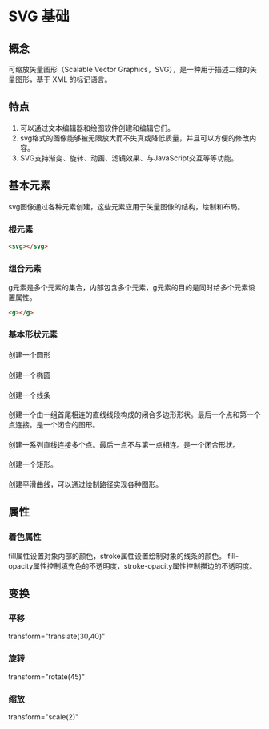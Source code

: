 # SVG 基础
## 概念
可缩放矢量图形（Scalable Vector Graphics，SVG），是一种用于描述二维的矢量图形，基于 XML 的标记语言。
## 特点
1. 可以通过文本编辑器和绘图软件创建和编辑它们。
2. svg格式的图像能够被无限放大而不失真或降低质量，并且可以方便的修改内容。
3. SVG支持渐变、旋转、动画、滤镜效果、与JavaScript交互等等功能。
## 基本元素
svg图像通过各种元素创建，这些元素应用于矢量图像的结构，绘制和布局。
### 根元素
```html
<svg></svg>
```
### 组合元素
g元素是多个元素的集合，内部包含多个元素，g元素的目的是同时给多个元素设置属性。
```html
<g></g>
```
### 基本形状元素
#### <circle>
创建一个圆形
#### <ellipse>
创建一个椭圆
#### <line>
创建一个线条
#### <polygon>
创建一个由一组首尾相连的直线线段构成的闭合多边形形状。最后一个点和第一个点连接。是一个闭合的图形。
#### <polyline>
创建一系列直线连接多个点。最后一点不与第一点相连。是一个闭合形状。
#### <rect>
创建一个矩形。
#### <path>
创建平滑曲线，可以通过绘制路径实现各种图形。
## 属性
### 着色属性
fill属性设置对象内部的颜色，stroke属性设置绘制对象的线条的颜色。
fill-opacity属性控制填充色的不透明度，stroke-opacity属性控制描边的不透明度。

## 变换
### 平移
transform="translate(30,40)"
### 旋转
transform="rotate(45)"
### 缩放
transform="scale(2)"